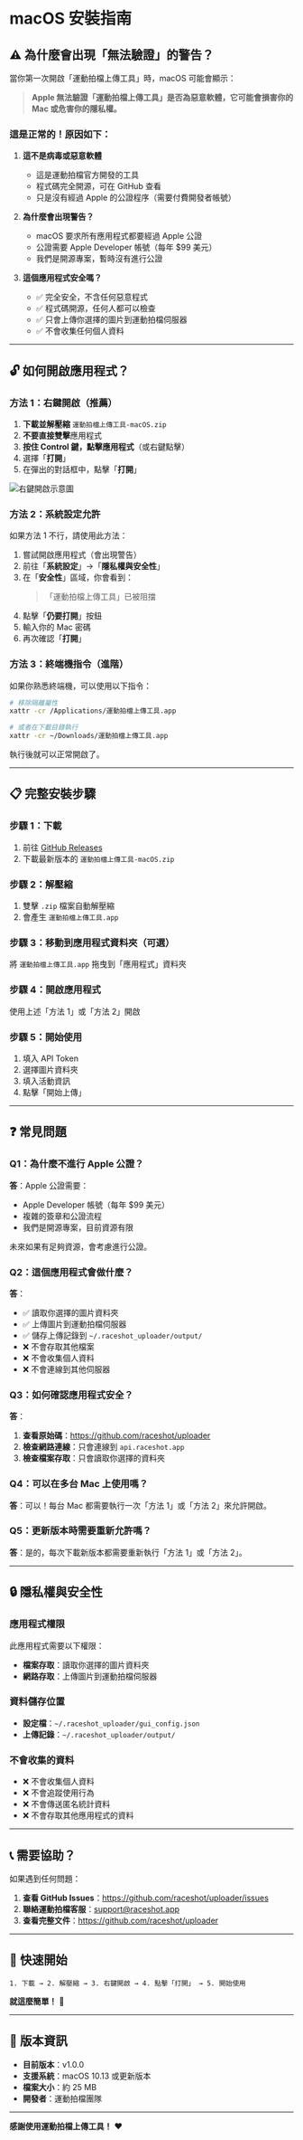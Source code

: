 # macOS 安裝指南

## ⚠️ 為什麼會出現「無法驗證」的警告？

當你第一次開啟「運動拍檔上傳工具」時，macOS 可能會顯示：

> **Apple 無法驗證「運動拍檔上傳工具」是否為惡意軟體，它可能會損害你的 Mac 或危害你的隱私權。**

### 這是正常的！原因如下：

1. **這不是病毒或惡意軟體**
   - 這是運動拍檔官方開發的工具
   - 程式碼完全開源，可在 GitHub 查看
   - 只是沒有經過 Apple 的公證程序（需要付費開發者帳號）

2. **為什麼會出現警告？**
   - macOS 要求所有應用程式都要經過 Apple 公證
   - 公證需要 Apple Developer 帳號（每年 $99 美元）
   - 我們是開源專案，暫時沒有進行公證

3. **這個應用程式安全嗎？**
   - ✅ 完全安全，不含任何惡意程式
   - ✅ 程式碼開源，任何人都可以檢查
   - ✅ 只會上傳你選擇的圖片到運動拍檔伺服器
   - ✅ 不會收集任何個人資料

---

## 🔓 如何開啟應用程式？

### 方法 1：右鍵開啟（推薦）

1. **下載並解壓縮** `運動拍檔上傳工具-macOS.zip`
2. **不要直接雙擊**應用程式
3. **按住 Control 鍵，點擊應用程式**（或右鍵點擊）
4. 選擇「**打開**」
5. 在彈出的對話框中，點擊「**打開**」

![右鍵開啟示意圖](https://support.apple.com/library/content/dam/edam/applecare/images/zh_TW/macos/Big-Sur/macos-big-sur-control-click-open.png)

### 方法 2：系統設定允許

如果方法 1 不行，請使用此方法：

1. 嘗試開啟應用程式（會出現警告）
2. 前往「**系統設定**」→「**隱私權與安全性**」
3. 在「**安全性**」區域，你會看到：
   > 「運動拍檔上傳工具」已被阻擋
4. 點擊「**仍要打開**」按鈕
5. 輸入你的 Mac 密碼
6. 再次確認「**打開**」

### 方法 3：終端機指令（進階）

如果你熟悉終端機，可以使用以下指令：

```bash
# 移除隔離屬性
xattr -cr /Applications/運動拍檔上傳工具.app

# 或者在下載目錄執行
xattr -cr ~/Downloads/運動拍檔上傳工具.app
```

執行後就可以正常開啟了。

---

## 📋 完整安裝步驟

### 步驟 1：下載

1. 前往 [GitHub Releases](https://github.com/raceshot/uploader/releases)
2. 下載最新版本的 `運動拍檔上傳工具-macOS.zip`

### 步驟 2：解壓縮

1. 雙擊 `.zip` 檔案自動解壓縮
2. 會產生 `運動拍檔上傳工具.app`

### 步驟 3：移動到應用程式資料夾（可選）

將 `運動拍檔上傳工具.app` 拖曳到「應用程式」資料夾

### 步驟 4：開啟應用程式

使用上述「方法 1」或「方法 2」開啟

### 步驟 5：開始使用

1. 填入 API Token
2. 選擇圖片資料夾
3. 填入活動資訊
4. 點擊「開始上傳」

---

## ❓ 常見問題

### Q1：為什麼不進行 Apple 公證？

**答**：Apple 公證需要：
- Apple Developer 帳號（每年 $99 美元）
- 複雜的簽章和公證流程
- 我們是開源專案，目前資源有限

未來如果有足夠資源，會考慮進行公證。

### Q2：這個應用程式會做什麼？

**答**：
- ✅ 讀取你選擇的圖片資料夾
- ✅ 上傳圖片到運動拍檔伺服器
- ✅ 儲存上傳記錄到 `~/.raceshot_uploader/output/`
- ❌ 不會存取其他檔案
- ❌ 不會收集個人資料
- ❌ 不會連線到其他伺服器

### Q3：如何確認應用程式安全？

**答**：
1. **查看原始碼**：https://github.com/raceshot/uploader
2. **檢查網路連線**：只會連線到 `api.raceshot.app`
3. **檢查檔案存取**：只會讀取你選擇的資料夾

### Q4：可以在多台 Mac 上使用嗎？

**答**：可以！每台 Mac 都需要執行一次「方法 1」或「方法 2」來允許開啟。

### Q5：更新版本時需要重新允許嗎？

**答**：是的，每次下載新版本都需要重新執行「方法 1」或「方法 2」。

---

## 🔒 隱私權與安全性

### 應用程式權限

此應用程式需要以下權限：

- **檔案存取**：讀取你選擇的圖片資料夾
- **網路存取**：上傳圖片到運動拍檔伺服器

### 資料儲存位置

- **設定檔**：`~/.raceshot_uploader/gui_config.json`
- **上傳記錄**：`~/.raceshot_uploader/output/`

### 不會收集的資料

- ❌ 不會收集個人資料
- ❌ 不會追蹤使用行為
- ❌ 不會傳送匿名統計資料
- ❌ 不會存取其他應用程式的資料

---

## 📞 需要協助？

如果遇到任何問題：

1. **查看 GitHub Issues**：https://github.com/raceshot/uploader/issues
2. **聯絡運動拍檔客服**：support@raceshot.app
3. **查看完整文件**：https://github.com/raceshot/uploader

---

## 🎯 快速開始

```
1. 下載 → 2. 解壓縮 → 3. 右鍵開啟 → 4. 點擊「打開」 → 5. 開始使用
```

**就這麼簡單！** 🚀

---

## 📝 版本資訊

- **目前版本**：v1.0.0
- **支援系統**：macOS 10.13 或更新版本
- **檔案大小**：約 25 MB
- **開發者**：運動拍檔團隊

---

**感謝使用運動拍檔上傳工具！** ❤️
